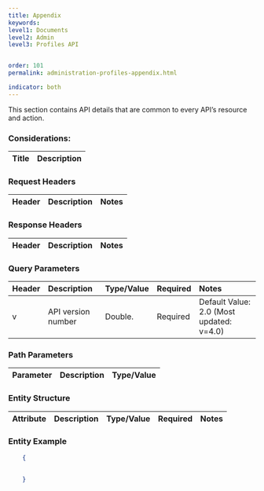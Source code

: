 ```yaml
---
title: Appendix
keywords:
level1: Documents
level2: Admin
level3: Profiles API


order: 101
permalink: administration-profiles-appendix.html

indicator: both
---
```


This section contains API details that are common to every API’s resource and action.

### Considerations:

| Title | Description |
| :--------   | :--- |


### Request Headers

| Header        | Description | Notes |
| :------       | :--------   | :--- |


### Response Headers

| Header        | Description | Notes |
| :------       | :--------   |  :--- |


### Query Parameters

| Header   | Description         | Type/Value                       | Required       | Notes |
| :------  | :--------           | :----------                      | :---           | :--- |
| v        | API version number  | Double. |  Required      |  Default Value: 2.0 (Most updated: v=4.0) |


### Path Parameters

| Parameter | Description  | Type/Value |
| :------   | :--------    | :-------- |


### Entity Structure

| Attribute | Description  | Type/Value | Required | Notes |
| :------   | :--------    | :-------- | :--- | :--- |


 

### Entity Example

```json
    {

       
    }  
```
